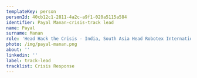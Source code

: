 ```yaml
---
templateKey: person
personId: 40cb12c1-2811-4a2c-a9f1-020a5115a584
identifier: Payal Manan-crisis-track lead
name: Payal
surname: Manan
role: 'Head Hack the Crisis - India, South Asia Head Robotex International'
photo: /img/payal-manan.png
about: ''
linkedin: ''
label: track-lead
tracklist: Crisis Response
---
```

